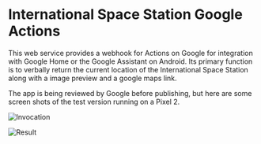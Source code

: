 # International Space Station Google Actions

This web service provides a webhook for Actions on Google for integration with Google Home or the Google Assistant on Android. Its primary function is to verbally return the current location of the International Space Station along with a image preview and a google maps link.

The app is being reviewed by Google before publishing, but here are some screen shots of the test version running on a Pixel 2.

![Invocation](https://lh3.googleusercontent.com/-aq69bxz0LDkfmMnfeKWyThWgZBgWCQF0BpO91198j0xZ2wCNbO0VcqA7NO_yXTUuC_F6Hkv3zV33XLrlzCtQtKnHu4VYqo4-HpbEEHj23YZo-vAgDkBnYmEpxWw_sSd-0S3maX-eiT92568EgSYqEBJjow9fIlf84dyfsHHMqLKbtpOww3M01uL55BBr-hu1Kk4l0PFm7CDRJXdpInkyz4tEyvLiLwAlE2hAAy3Ktda3Lf8ns_bKPfj3uq7Tr72c5oWxAw-3xyVSQ_XPkgxZsoutKm5sBpm3H9EbHNJOefuLdvHSZHuU1VNYNCgG2Oy_7SGDWxPKqbCzTWXvFtw_raBmuLrjgeI_JFWsNDsMtrwUhlY5K4pRstu8wqslaAPNGozfmiDHUkHGHKXljCoz2zRtph04MGnscWVnVXssKsEM_O4FhQBPbV7Mzb95qsGKmgE-RnVABnvHPHwrVXv0m_ko_8R7I6w7wKPjq9MTlkbcqvPxniB2vD0gJb_FT4Mv7hS6TEbuWJdcApYECDs66voEzjrKa-XFOPhXXX8GQeA40R2XWIohyjyRKzjbNPcwwakDd80mdYXF7V6LeCGmYTUch_cc4bgjPc737k=w506-h899-no)

![Result](https://lh3.googleusercontent.com/HgCamrcJvMJyDSsoEC2esaVA2QqJUkG1qDM95mrLx4_FK891GTnuxbe08cPuIaTxV9NUO3GqkqpaGc-ItIO6fVVR5DCpX-Hj81h5fy0F6pNjDBUGgWhbUPXdFdILk7PxhOwkqRxTLcQF02vbsFla_fLGeionJJ-I_pbhdSJ47K4w5qhq-Ks_ec1qxEXUSFJnMGsftXG1UWLjC4AuM-KdB6V95DCFWY21sV_G-8lVnyXcwfMrcGn9gLhcnoab945DwCLKhe3E7redUmdbst3ExAKNRFG2Y5VPuwtuH39en3EtzmAxckzI4tXlEkHAucre-KiArNidgCdwtQiiK2P9eTVLBm3LMQEhmcfV7WFBuQLcOY1UP5VKFV24_6ilF5aCxMcqJxHtgsjj5tsuVDKQmsJbchVSvqHG2AO84iyNjaIUSBJhLq73_lCgZ8IAYLJRp1wgk9qN-iieLLZLk5cZFFWEq90usrZKsxXi_rmgN5-KEGZx_BWhCeAYirdHh_uBhwrXSEYN-z5xeF1z0O9wHK_2uu6dzpYgG50rNe0RVcLQHgt6R3SMh7j88QG0l8L5dUDYOluOzRug3JIz7ONeK-P5IIGvDjeWmx9mNyA=w506-h899-no)